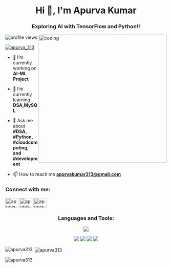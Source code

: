 <h1 align="center">Hi 👋, I'm Apurva Kumar</h1>
<h3 align="center">Exploring AI with TensorFlow and Python!!</h3>
<img align="right" alt="coding" width="400" src="https://github.com/apurva313/apurva313/assets/102182985/29e36476-8397-4e2f-be2d-170c4586f5cf">

![profile views](https://komarev.com/ghpvc/?username=apurva313&style=flat-square)

<p align="left"> <a href="https://twitter.com/apurva_313" target="blank"><img src="https://img.shields.io/twitter/follow/apurva_313?logo=twitter&style=for-the-badge" alt="apurva_313" /></a> </p>

- 🔭 I’m currently working on **AI-ML Project**

- 🌱 I’m currently learning **DSA,MySQL**

- 💬 Ask me about **#DSA, #Python, #cloudcomputing, and #development**

- 📫 How to reach me **apurvakumar313@gmail.com**

<h3 align="left">Connect with me:</h3>
<p align="left">
<a href="https://twitter.com/apurva_313" target="blank"><img align="center" src="https://raw.githubusercontent.com/rahuldkjain/github-profile-readme-generator/master/src/images/icons/Social/twitter.svg" alt="apurva_313" height="30" width="40" /></a>
<a href="https://linkedin.com/in/apurva313" target="blank"><img align="center" src="https://raw.githubusercontent.com/rahuldkjain/github-profile-readme-generator/master/src/images/icons/Social/linked-in-alt.svg" alt="apurva313" height="30" width="40" /></a>
<a href="https://instagram.com/apurva313" target="blank"><img align="center" src="https://raw.githubusercontent.com/rahuldkjain/github-profile-readme-generator/master/src/images/icons/Social/instagram.svg" alt="apurva313" height="30" width="40" /></a>
</p>

<h3 align="center">Languages and Tools:</h3>

<p align="center">
  <a href="https://skillicons.dev">
    <img src="https://skillicons.dev/icons?i=java,mysql,cpp,c,react,css,js,html,figma,py,gcp,aws,github,matlab,tailwind,tensorflow,vscode,bootstrap,&perline=6" />
  </a>
</p>

<div align="center">
    <img src="http://github-profile-summary-cards.vercel.app/api/cards/profile-details?username=apurva313&theme=graywhite" />
    <img src="http://github-profile-summary-cards.vercel.app/api/cards/most-commit-language?username=apurva313&theme=graywhite" />
    <img src="http://github-profile-summary-cards.vercel.app/api/cards/stats?username=apurva313&theme=graywhite" />
    <img src="https://streak-stats.demolab.com?user=apurva313" />
</div>

<p><img align="left" src="https://github-readme-stats.vercel.app/api/top-langs?username=apurva313&show_icons=true&locale=en&layout=compact" alt="apurva313" /></p>

<p>&nbsp;<img align="center" src="https://github-readme-stats.vercel.app/api?username=apurva313&show_icons=true&locale=en" alt="apurva313" /></p>

<p><img align="center" src="https://github-readme-streak-stats.herokuapp.com/?user=apurva313&" alt="apurva313" /></p>
